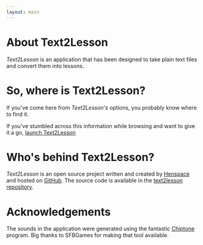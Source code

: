 ```yaml
---
layout: main
---
```


# About Text2Lesson

_Text2Lesson_ is an application that has been designed to take plain text files
and convert them into lessons.

# So, where is Text2Lesson?

If you've come here from _Text2Lesson's_ options, you probably know where to
find it.

If you've stumbled across this information while browsing and want to give it a
go, [launch Text2Lesson](https://henspace.github.io/text2lesson/index.html)

# Who's behind Text2Lesson?

_Text2Lesson_ is an open source project written and created by
[Henspace](https://github.com/henspace) and hosted on [GitHub](https://github.com).
The source code is available in the [text2lesson repository](https://github.com/henspace/text2lesson).

# Acknowledgements

The sounds in the application were generated using the fantastic [Chiptone](https://sfbgames.itch.io/chiptone)
program. Big thanks to SFBGames for making that tool available.

